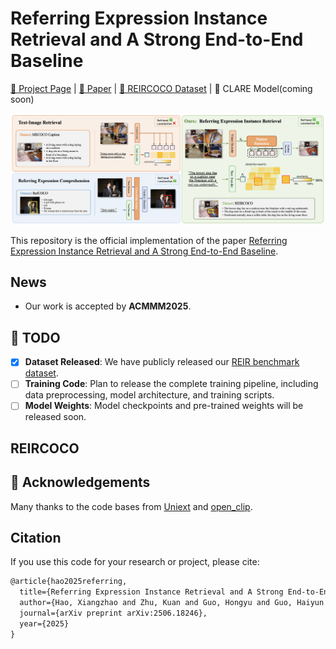 # Referring Expression Instance Retrieval and A Strong End-to-End Baseline
[🏡 Project Page](https://haoxiangzhao12138.github.io/REIR/) |  [📄 Paper](https://arxiv.org/abs/2506.18246) | [🤗 REIRCOCO Dataset](https://huggingface.co/datasets/haoxiangzhao/REIRCOCO) | 🤗 CLARE Model(coming soon)

![REIR](README_ASSETS/teaser_figure.png)

This repository is the official implementation of the paper [Referring Expression Instance Retrieval and A Strong End-to-End Baseline](https://arxiv.org/abs/2506.18246).


## News

- Our work is accepted by **ACMMM2025**.
  
## 📝 TODO

- [x] **Dataset Released**: We have publicly released our [REIR benchmark dataset](https://huggingface.co/datasets/haoxiangzhao/REIRCOCO).
- [ ] **Training Code**: Plan to release the complete training pipeline, including data preprocessing, model architecture, and training scripts.
- [ ] **Model Weights**: Model checkpoints and pre-trained weights will be released soon.

## REIRCOCO



## 🫡 Acknowledgements

Many thanks to the code bases from [Uniext](https://github.com/MasterBin-IIAU/UNINEXT) and [open_clip](https://github.com/mlfoundations/open_clip).


## Citation

If you use this code for your research or project, please cite:

```latex
@article{hao2025referring,
  title={Referring Expression Instance Retrieval and A Strong End-to-End Baseline},
  author={Hao, Xiangzhao and Zhu, Kuan and Guo, Hongyu and Guo, Haiyun and Tang, Ming and Wang, JinQiao},
  journal={arXiv preprint arXiv:2506.18246},
  year={2025}
}
```